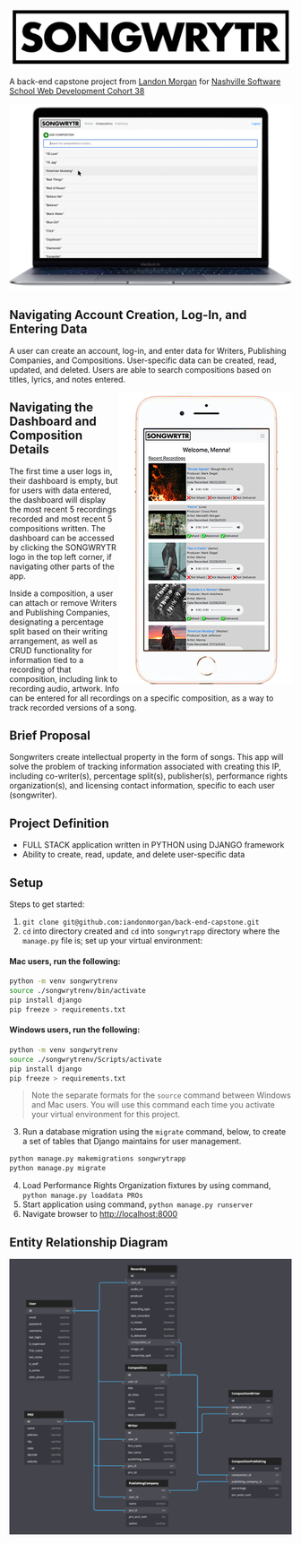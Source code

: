 ![SONGWRYTR](./songwrytr_logo.png)

A back-end capstone project from [Landon Morgan](https://github.com/iandonmorgan) for [Nashville Software School Web Development Cohort 38](https://github.com/nss-day-cohort-38)

![SONGWRYTR Compositions Macbook Air](./macbook_SONGWRYTR.png)

## Navigating Account Creation, Log-In, and Entering Data

A user can create an account, log-in, and enter data for Writers, Publishing Companies, and Compositions. User-specific data can be created, read, updated, and deleted. Users are able to search compositions based on titles, lyrics, and notes entered.

<img align="right" src="./iPhone_SONGWRYTR.png" alt="SONGWRYTR Dashboard iPhone">

## Navigating the Dashboard and Composition Details

The first time a user logs in, their dashboard is empty, but for users with data entered, the dashboard will display the most recent 5 recordings recorded and most recent 5 compositions written. The dashboard can be accessed by clicking the SONGWRYTR logo in the top left corner, if navigating other parts of the app.

Inside a composition, a user can attach or remove Writers and Publishing Companies, designating a percentage split based on their writing arrangement, as well as CRUD functionality for information tied to a recording of that composition, including link to recording audio, artwork. Info can be entered for all recordings on a specific composition, as a way to track recorded versions of a song.
<img src="./transparent.png" width="0" height="0">

## Brief Proposal

Songwriters create intellectual property in the form of songs. This app will solve the problem of tracking information associated with creating this IP, including co-writer(s), percentage split(s), publisher(s), performance rights organization(s), and licensing contact information, specific to each user (songwriter).

## Project Definition

* FULL STACK application written in PYTHON using DJANGO framework
* Ability to create, read, update, and delete user-specific data

## Setup

Steps to get started:
1. `git clone git@github.com:iandonmorgan/back-end-capstone.git`
1. `cd` into directory created and `cd` into `songwrytrapp` directory where the `manage.py` file is; set up your virtual environment:

#### Mac users, run the following:
```sh
python -m venv songwrytrenv
source ./songwrytrenv/bin/activate
pip install django
pip freeze > requirements.txt
```
#### Windows users, run the following:
```sh
python -m venv songwrytrenv
source ./songwrytrenv/Scripts/activate
pip install django
pip freeze > requirements.txt
```
> Note the separate formats for the `source` command between Windows and Mac users. You will use this command each time you activate your virtual environment for this project.

3. Run a database migration using the `migrate` command, below, to create a set of tables that Django maintains for user management.

```sh
python manage.py makemigrations songwrytrapp
python manage.py migrate
```

4. Load Performance Rights Organization fixtures by using command, `python manage.py loaddata PROs`
4. Start application using command, `python manage.py runserver`
4. Navigate browser to [http://localhost:8000](http://localhost:8000)

## Entity Relationship Diagram

![SONGWRYTR ERD](./SONGWRYTR_ERD.png)